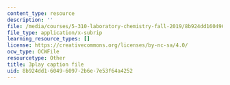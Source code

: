 ```yaml
---
content_type: resource
description: ''
file: /media/courses/5-310-laboratory-chemistry-fall-2019/8b924dd1604960972b6e7e53f64a4252_TgrNa_Guigs.srt
file_type: application/x-subrip
learning_resource_types: []
license: https://creativecommons.org/licenses/by-nc-sa/4.0/
ocw_type: OCWFile
resourcetype: Other
title: 3play caption file
uid: 8b924dd1-6049-6097-2b6e-7e53f64a4252
---
```


